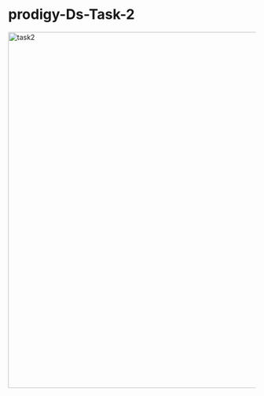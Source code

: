 # prodigy-Ds-Task-2
<img width="725" alt="task2" src="https://github.com/user-attachments/assets/769f47cc-cac3-41c1-9759-6ce53387c8f9">
